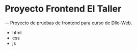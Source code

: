 #  Proyecto Frontend El Taller
-- Proyecto de pruebas de frontend para curso de Dllo-Web.

- html
- css
- js

